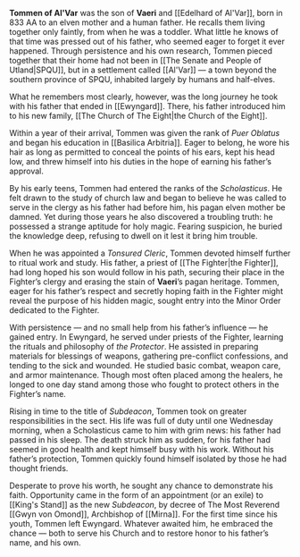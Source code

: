 **Tommen of Al'Var** was the son of **Vaeri** and [[Edelhard of Al'Var]], born in 833 AA to an elven mother and a human father. He recalls them living together only faintly, from when he was a toddler. What little he knows of that time was pressed out of his father, who seemed eager to forget it ever happened. Through persistence and his own research, Tommen pieced together that their home had not been in [[The Senate and People of Utland|SPQU]], but in a settlement called [[Al'Var]] — a town beyond the southern province of SPQU, inhabited largely by humans and half-elves.

What he remembers most clearly, however, was the long journey he took with his father that ended in [[Ewyngard]]. There, his father introduced him to his new family, [[The Church of The Eight|the Church of the Eight]].

Within a year of their arrival, Tommen was given the rank of _Puer Oblatus_ and began his education in [[Basilica Arbitria]]. Eager to belong, he wore his hair as long as permitted to conceal the points of his ears, kept his head low, and threw himself into his duties in the hope of earning his father’s approval.

By his early teens, Tommen had entered the ranks of the _Scholasticus_. He felt drawn to the study of church law and began to believe he was called to serve in the clergy as his father had before him, his pagan elven mother be damned. Yet during those years he also discovered a troubling truth: he possessed a strange aptitude for holy magic. Fearing suspicion, he buried the knowledge deep, refusing to dwell on it lest it bring him trouble.

When he was appointed a *Tonsured Cleric*, Tommen devoted himself further to ritual work and study. His father, a priest of [[The Fighter|the Fighter]], had long hoped his son would follow in his path, securing their place in the Fighter’s clergy and erasing the stain of **Vaeri**’s pagan heritage. Tommen, eager for his father’s respect and secretly hoping faith in the Fighter might reveal the purpose of his hidden magic, sought entry into the Minor Order dedicated to the Fighter.

With persistence — and no small help from his father’s influence — he gained entry. In Ewyngard, he served under priests of the Fighter, learning the rituals and philosophy of _the Protector_. He assisted in preparing materials for blessings of weapons, gathering pre-conflict confessions, and tending to the sick and wounded. He studied basic combat, weapon care, and armor maintenance. Though most often placed among the healers, he longed to one day stand among those who fought to protect others in the Fighter’s name.

Rising in time to the title of *Subdeacon*, Tommen took on greater responsibilities in the sect. His life was full of duty until one Wednesday morning, when a Scholasticus came to him with grim news: his father had passed in his sleep. The death struck him as sudden, for his father had seemed in good health and kept himself busy with his work. Without his father’s protection, Tommen quickly found himself isolated by those he had thought friends.

Desperate to prove his worth, he sought any chance to demonstrate his faith. Opportunity came in the form of an appointment (or an exile) to [[King's Stand]] as the new *Subdeacon*, by decree of The Most Reverend [[Gwyn von Omond]], Archbishop of [[Mirna]]. For the first time since his youth, Tommen left Ewyngard. Whatever awaited him, he embraced the chance — both to serve his Church and to restore honor to his father’s name, and his own.